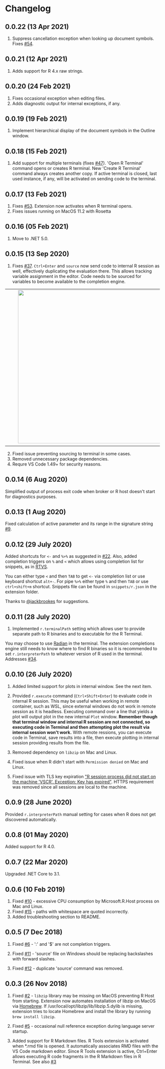 # Changelog

## 0.0.22 (13 Apr 2021)

1. Suppress cancellation exception when looking up document symbols. Fixes [#54](https://github.com/MikhailArkhipov/vscode-r/issues/54).

## 0.0.21 (12 Apr 2021)

1. Adds support for R 4.x raw strings.

## 0.0.20 (24 Feb 2021)

1. Fixes occasional exception when editing files.
2. Adds diagnostic output for internal exceptions, if any.

## 0.0.19 (19 Feb 2021)

1. Implement hierarchical display of the document symbols in the Outline window.

## 0.0.18 (15 Feb 2021)

1. Add support for multiple terminals (fixes [#47](https://github.com/MikhailArkhipov/vscode-r/issues/47)). 'Open R Terminal' command opens or creates R terminal. New 'Create R Terminal' command always creates another copy. If active terminal is closed, last used instance, if any, will be activated on sending code to the terminal.

## 0.0.17 (13 Feb 2021)

1. Fixes [#53](https://github.com/MikhailArkhipov/vscode-r/issues/53). Extension now activates when R terminal opens.
2. Fixes issues running on MacOS 11.2 with Rosetta

## 0.0.16 (05 Feb 2021)

1. Move to .NET 5.0.

## 0.0.15 (13 Sep 2020)

1. Fixes [#37](https://github.com/MikhailArkhipov/vscode-r/issues/37). `Ctrl+Enter` and `source` now send code to internal R session as well, effectively duplicating the evaluation there. This allows tracking variable assignment in the editor. Code needs to be sourced for variables to become available to the completion engine.

<table>
<tr><td>&nbsp;&nbsp;&nbsp;&nbsp;&nbsp;&nbsp;&nbsp;&nbsp;<img src="https://user-images.githubusercontent.com/12820357/93031083-02b1b680-f5dd-11ea-8391-7bb0a6ff3547.png" width=500 />
</td></tr>
</table>

2. Fixed issue preventing sourcing to terminal in some cases.
3. Removed unnecessary package dependencies.
4. Requre VS Code 1.49+ for security reasons.

## 0.0.14 (6 Aug 2020)

Simplified output of process exit code when broker or R host doesn't start for diagnostics purposes.

## 0.0.13 (1 Aug 2020)

Fixed calculation of active parameter and its range in the signature string [#9](https://github.com/MikhailArkhipov/vscode-r/issues/9).

## 0.0.12 (29 July 2020)

Added shortcuts for `<-` and `%>%` as suggested in [#22](https://github.com/MikhailArkhipov/vscode-r/issues/22). Also, added completion triggers on `%` and `<` which allows using completion list for snippets, as in [RTVS](https://github.com/microsoft/rtvs).

You can either type `<` and then `TAB` to get `<-` via completion list or use keyboard shortcut `alt+-`. For pipe `%>%` either type `%` and then `TAB` or use `ctrl+shift+m` shortcut. Snippets file can be found in `snippets/r.json` in the extension folder.

Thanks to [@jackbrookes](https://github.com/jackbrookes) for suggestions.

## 0.0.11 (28 July 2020)

1. Implemented `r.terminalPath` setting which allows user to provide separate path to R binaries and to executable for the R Terminal.

You may choose to use [Radian](https://github.com/randy3k/radian) in the terminal. The extension completions engine still needs to know where to find R binaries so it is recommended to set `r.interpreterPath` to whatever version of R used in the terminal. Addresses [#34](https://github.com/MikhailArkhipov/vscode-r/issues/34).

## 0.0.10 (26 July 2020)

1. Added limited support for plots in internal window. See the next item.

2. Provided `r.execute` command (`Ctrl+Shift+Enter`) to evaluate code in internal R session. This may be useful when working in remote container, such as WSL, since external windows do not work in remote session as it is headless. Executing command over a line that yields a plot will output plot in the new internal `Plot` window. **Remember though that terminal window and internal R session are not connected, so executing code in Terminal and then attempting plot the result via internal session won't work.** With remote ressions, you can execute code in Terminal, save results into a file, then execute plotting in internal session providing results from the file.

3. Removed dependency on `libzip` on Mac and Linux.

4. Fixed issue when R didn't start with `Permission denied` on Mac and Linux.

5. Fixed issue with TLS key expiration ["R session process did not start on the machine 'VSCR'. Exception: Key has expired"](https://github.com/MikhailArkhipov/vscode-r/issues/30). HTTPS requirement was removed since all sessions are local to the machine.

## 0.0.9 (28 June 2020)

Provided `r.interpreterPath` manual setting for cases when R does not get discovered automatically.

## 0.0.8 (01 May 2020)

Added support for R 4.0.

## 0.0.7 (22 Mar 2020)

Upgraded .NET Core to 3.1.

## 0.0.6 (10 Feb 2019)

1. Fixed [#10](https://github.com/MikhailArkhipov/vscode-r/issues/10) - excessive CPU consumption by Microsoft.R.Host process on Mac and Linux.
2. Fixed [#15](https://github.com/MikhailArkhipov/vscode-r/issues/15) - paths with whitespace are quoted incorrectly.
3. Added troubleshooting section to README.

## 0.0.5 (7 Dec 2018)

1. Fixed [#6](https://github.com/MikhailArkhipov/vscode-r/issues/6) - ':' and '\$' are not completion triggers.

2. Fixed [#11](https://github.com/MikhailArkhipov/vscode-r/issues/11) - 'source' file on Windows should be replacing backslashes with forward slashes.

3. Fixed [#12](https://github.com/MikhailArkhipov/vscode-r/issues/12) - duplicate 'source' command was removed.

## 0.0.3 (26 Nov 2018)

1. Fixed [#2](https://github.com/MikhailArkhipov/vscode-r/issues/2) - `libzip` library may be missing on MacOS preventing R Host from starting. Extension now automates installation of libzip on MacOS via [Homebrew](https://brew.sh/). If /usr/local/opt/libzip/lib/libzip.5.dylib is missing, extension tries to locate Homebrew and install the library by running `brew install libzip`.

2. Fixed [#5](https://github.com/MikhailArkhipov/vscode-r/issues/5) - occasional null reference exception during language server startup.

3. Added support for R Markdown files. R Tools extension is activated when \*.rmd file is opened. It automatically associates RMD files with the VS Code markdown editor. Since R Tools extension is active, Ctrl+Enter allows executing R code fragments in the R Markdown files in R Terminal. See also [#3](https://github.com/MikhailArkhipov/vscode-r/issues/3)
